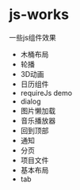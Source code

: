 # js-works
一些js组件效果

* 木桶布局
* 轮播 
* 3D动画
* 日历组件
* requireJs demo
* dialog
* 图片懒加载
* 音乐播放器
* 回到顶部
* 通知
* 分页
* 项目文件
* 基本布局
* tab



